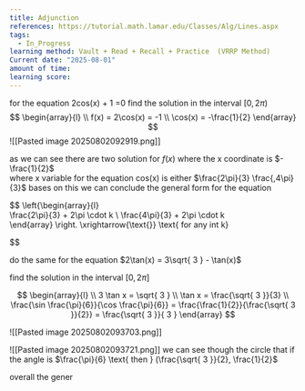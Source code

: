 ```yaml
---
title: Adjunction
references: https://tutorial.math.lamar.edu/Classes/Alg/Lines.aspx
tags:
  - In_Progress
learning method: Vault + Read + Recall + Practice  (VRRP Method)
Current date: "2025-08-01"
amount of time: 
learning score:
---
```


for the equation 2cos(x) + 1 =0 
find the solution in the interval $[0,2\pi)$ 
$$
\begin{array}{l}  \\
f(x) = 2\cos(x)  = -1    \\
\cos(x) =   -\frac{1}{2}
\end{array}
$$
![[Pasted image 20250802092919.png]]

as we can see there are two solution for $f(x)$ where the x coordinate is  $-\frac{1}{2}$  
where x variable for the equation  cos(x)  is either  $\frac{2\pi}{3} \frac{,4\pi}{3}$ 
bases on this we can conclude the general form for the equation 

$$
\left\{\begin{array}{l}  
\frac{2\pi}{3}  + 2\pi \cdot k  \\
\frac{4\pi}{3} +  2\pi \cdot k     
\end{array}  \right. \xrightarrow{\text{}}  \text{ for any int k}

$$

do the same for the equation  $2\tan(x)   = 3\sqrt{ 3 } - \tan(x)$ 

find the solution in the interval  $[0,2\pi]$

$$
 \begin{array}{l} \\
3 \tan x  =  \sqrt{ 3  }   \\
\tan x  =  \frac{\sqrt{ 3 }}{3}  \\
\frac{\sin \frac{\pi}{6}}{\cos \frac{\pi}{6}}  = \frac{\frac{1}{2}}{\frac{\sqrt{ 3 }}{2}}        =        \frac{\sqrt{  3 }}{ 3 }
\end{array}
$$

![[Pasted image 20250802093703.png]] 

![[Pasted image 20250802093721.png]] 
we can see though the circle that  if the angle is  $\frac{\pi}{6} \text{ then } (\frac{\sqrt{ 3 }}{2}, \frac{1}{2}$

overall the gener